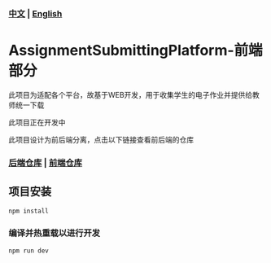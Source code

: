 ### [中文](./README-CN.md) | [English](../README.md)

# AssignmentSubmittingPlatform-前端部分

此项目为适配各个平台，故基于WEB开发，用于收集学生的电子作业并提供给教师统一下载

此项目正在开发中

此项目设计为前后端分离，点击以下链接查看前后端的仓库

### [后端仓库](https://github.com/Apricityx/ASP-BE) | [前端仓库](https://github.com/Apricityx/ASP-FE)

## 项目安装

```sh
npm install
```

### 编译并热重载以进行开发

```sh
npm run dev
```







